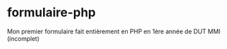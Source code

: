 # formulaire-php
Mon premier formulaire fait entièrement en PHP en 1ère année de DUT MMI (incomplet)
